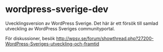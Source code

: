 wordpress-sverige-dev
=====================

Uvecklingsversion av WordPress Sverige. Det här är ett försök till samlad utveckling av WordPress Sveriges communityportal. 

För diskussioner, besök http://wpsv.se/forum/showthread.php?27200-WordPress-Sveriges-utveckling-och-framtid
